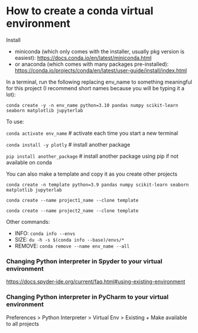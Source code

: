 
# How to create a conda virtual environment

Install 
- miniconda (which only comes with the installer, usually pkg version is easiest): https://docs.conda.io/en/latest/miniconda.html
- or anaconda (which comes with many packages pre-installed): https://conda.io/projects/conda/en/latest/user-guide/install/index.html

In a terminal, run the following replacing env_name to something meaningful for this project (I recommend short names because you will be typing it a lot): 

`conda create -y -n env_name python=3.10 pandas numpy scikit-learn seaborn matplotlib jupyterlab`

To use: 

`conda activate env_name` # activate each time you start a new terminal

`conda install -y plotly` # install another package 

`pip install another_package` # install another package using pip if not available on conda

You can also make a template and copy it as you create other projects

`conda create -n template python=3.9 pandas numpy scikit-learn seaborn matplotlib jupyterlab`

`conda create --name project1_name --clone template`

`conda create --name project2_name --clone template`


Other commands:
- INFO: `conda info --envs`
- SIZE: `du -h -s $(conda info --base)/envs/*`
- REMOVE: `conda remove --name env_name --all`

### Changing Python interpreter in Spyder to your virtual environment
https://docs.spyder-ide.org/current/faq.html#using-existing-environment

### Changing Python interpreter in PyCharm to your virtual environment
Preferences > Python Interpreter > Virtual Env > Existing + Make available to all projects
